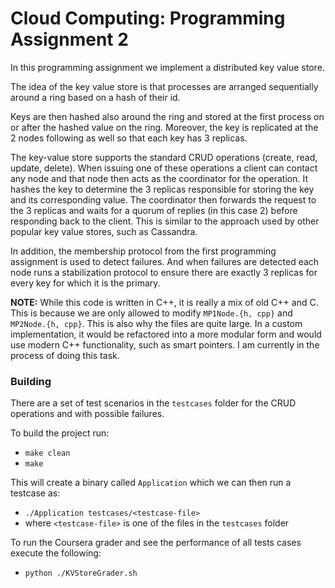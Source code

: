 # Cloud Computing: Programming Assignment 2
In this programming assignment we implement a distributed key value store.

The idea of the key value store is that processes are arranged sequentially around a ring based on a hash of their id.

Keys are then hashed also around the ring and stored at the first process on or after the hashed value on the ring.
Moreover, the key is replicated at the 2 nodes following as well so that each key has 3 replicas.

The key-value store supports the standard CRUD operations (create, read, update, delete).
When issuing one of these operations a client can contact any node and that node then acts as the coordinator for the operation.
It hashes the key to determine the 3 replicas responsible for storing the key and its corresponding value.
The coordinator then forwards the request to the 3 replicas and waits for a quorum of replies (in this case 2) before responding back to the client.
This is similar to the approach used by other popular key value stores, such as Cassandra.

In addition, the membership protocol from the first programming assignment is used to detect failures.
And when failures are detected each node runs a stabilization protocol to ensure there are exactly 3 replicas for every key for which it is the primary.

**NOTE:** While this code is written in C++, it is really a mix of old C++ and C. This is because we are only allowed to modify `MP1Node.{h, cpp}` and `MP2Node.{h, cpp}`. This is also why the files are quite large. In a custom implementation, it would be refactored into a more modular form and would use modern C++ functionality, such as smart pointers. I am currently in the process of doing this task.

### Building
There are a set of test scenarios in the `testcases` folder for the CRUD operations and with possible failures.

To build the project run:
* `make clean`
* `make`

This will create a binary called `Application` which we can then run a testcase as:
* `./Application testcases/<testcase-file>`
* where `<testcase-file>` is one of the files in the `testcases` folder

To run the Coursera grader and see the performance of all tests cases execute the following:
* `python ./KVStoreGrader.sh`
